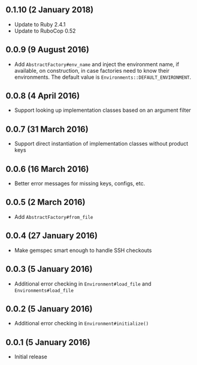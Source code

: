 ## 0.1.10 (2 January 2018)

- Update to Ruby 2.4.1
- Update to RuboCop 0.52

## 0.0.9 (9 August 2016)

- Add `AbstractFactory#env_name` and inject the environment name, if available, on construction,
  in case factories need to know their environments. The default value is `Environments::DEFAULT_ENVIRONMENT`.

## 0.0.8 (4 April 2016)

- Support looking up implementation classes based on an argument
  filter

## 0.0.7 (31 March 2016)

- Support direct instantiation of implementation classes without
  product keys

## 0.0.6 (16 March 2016)

- Better error messages for missing keys, configs, etc.

## 0.0.5 (2 March 2016)

- Add `AbstractFactory#from_file`

## 0.0.4 (27 January 2016)

- Make gemspec smart enough to handle SSH checkouts

## 0.0.3 (5 January 2016)

- Additional error checking in `Environment#load_file` and `Environments#load_file`

## 0.0.2 (5 January 2016)

- Additional error checking in `Environment#initialize()`

## 0.0.1 (5 January 2016)

- Initial release
